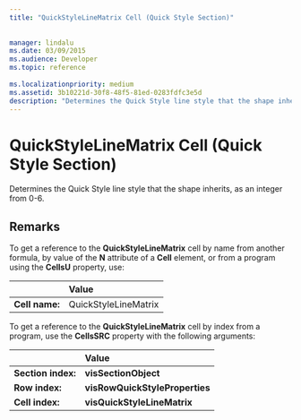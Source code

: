 ```yaml
---
title: "QuickStyleLineMatrix Cell (Quick Style Section)"
 
 
manager: lindalu
ms.date: 03/09/2015
ms.audience: Developer
ms.topic: reference
 
ms.localizationpriority: medium
ms.assetid: 3b10221d-30f8-48f5-81ed-0283fdfc3e5d
description: "Determines the Quick Style line style that the shape inherits, as an integer from 0-6."
---
```


# QuickStyleLineMatrix Cell (Quick Style Section)

Determines the Quick Style line style that the shape inherits, as an integer from 0-6. 
  
## Remarks

To get a reference to the **QuickStyleLineMatrix** cell by name from another formula, by value of the **N** attribute of a **Cell** element, or from a program using the **CellsU** property, use: 
  
||Value |
|:-----|:-----|
| **Cell name:**  <br/> | QuickStyleLineMatrix  <br/> |
   
To get a reference to the **QuickStyleLineMatrix** cell by index from a program, use the **CellsSRC** property with the following arguments: 
  
||Value |
|:-----|:-----|
| **Section index:**  <br/> |**visSectionObject** <br/> |
| **Row index:**  <br/> |**visRowQuickStyleProperties** <br/> |
| **Cell index:**  <br/> |**visQuickStyleLineMatrix** <br/> |
   

